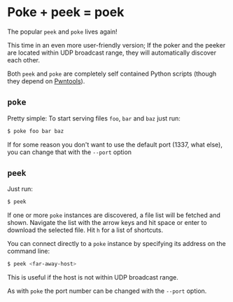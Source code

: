 # Poke + peek = poek

The popular `peek` and `poke` lives again!

This time in an even more user-friendly version; If the poker and the peeker are
located within UDP broadcast range, they will automatically discover each other.

Both `peek` and `poke` are completely self contained Python scripts (though they
depend on [Pwntools](https://github.com/Gallopsled/pwntools)).

## `poke`

Pretty simple:  To start serving files `foo`, `bar` and `baz` just run:

```sh
$ poke foo bar baz
```

If for some reason you don't want to use the default port (1337, what else), you
can change that with the `--port` option

## `peek`

Just run:

```sh
$ peek
```

If one or more `poke` instances are discovered, a file list will be fetched and
shown.  Navigate the list with the arrow keys and hit space or enter to download
the selected file.  Hit `h` for a list of shortcuts.

You can connect directly to a `poke` instance by specifying its address on the
command line:

```sh
$ peek <far-away-host>
```

This is useful if the host is not within UDP broadcast range.

As with `poke` the port number can be changed with the `--port` option.
